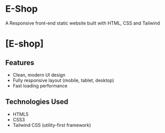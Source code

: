 # E-Shop
A Responsive front-end static website built with HTML, CSS and Tailwind

# [E-shop]

## Features

- Clean, modern UI design
- Fully responsive layout (mobile, tablet, desktop)
- Fast loading performance


## Technologies Used

- HTML5
- CSS3
- Tailwind CSS (utility-first framework)




